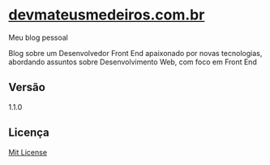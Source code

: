 # [devmateusmedeiros.com.br](http://devmateusmedeiros.com.br)
Meu blog pessoal

Blog sobre um Desenvolvedor Front End apaixonado por novas tecnologias, abordando assuntos sobre Desenvolvimento Web, com foco em Front End

## Versão
1.1.0

## Licença
[Mit License](https://github.com/mateussmedeiros/devmateusmedeiros.github.io/blob/master/LICENSE)
